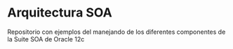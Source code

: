 # Arquitectura SOA

Repositorio con ejemplos del manejando de los diferentes componentes de la Suite SOA de Oracle 12c
